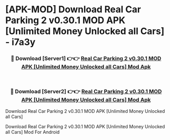 # [APK-MOD] Download Real Car Parking 2 v0.30.1 MOD APK [Unlimited Money Unlocked all Cars] - i7a3y


<div align="center">
<h3>🔴 Download [Server1] 👉👉 <a href="https://apk-comot.site?title=Real_Car_Parking_2_v0.30.1_MOD_APK_[Unlimited_Money_Unlocked_all_Cars]">Real Car Parking 2 v0.30.1 MOD APK [Unlimited Money Unlocked all Cars] Mod Apk</a></h3><br>
<h3>🔴 Download [Server2] 👉👉 <a href="https://apk-comot.site?title=Real_Car_Parking_2_v0.30.1_MOD_APK_[Unlimited_Money_Unlocked_all_Cars]">Real Car Parking 2 v0.30.1 MOD APK [Unlimited Money Unlocked all Cars] Mod Apk</a></h3>
</div>



Download Real Car Parking 2 v0.30.1 MOD APK [Unlimited Money Unlocked all Cars] 

Download Real Car Parking 2 v0.30.1 MOD APK [Unlimited Money Unlocked all Cars] Mod For Android